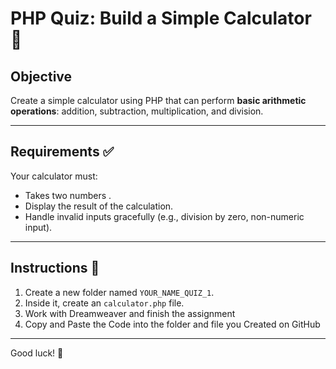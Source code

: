 # PHP Quiz: Build a Simple Calculator 🧮

## Objective

Create a simple calculator using PHP that can perform **basic arithmetic operations**: addition, subtraction, multiplication, and division.

---

## Requirements ✅

Your calculator must:
- Takes two numbers .
- Display the result of the calculation.
- Handle invalid inputs gracefully (e.g., division by zero, non-numeric input).

---

## Instructions 📝

1. Create a new folder named `YOUR_NAME_QUIZ_1`.
2. Inside it, create an `calculator.php` file.
3. Work with Dreamweaver and finish the assignment
4. Copy and Paste the Code into the folder and file you Created on GitHub

---

Good luck! 🎯
